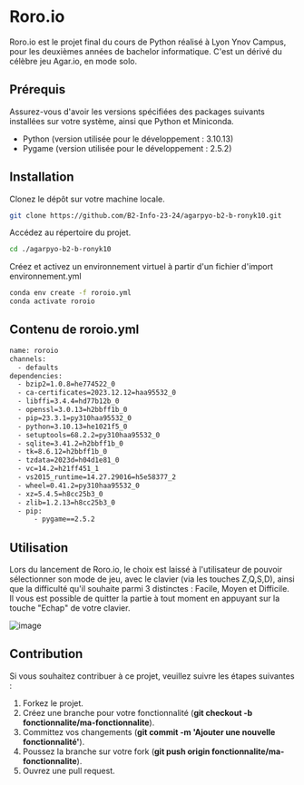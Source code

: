# Roro.io

Roro.io est le projet final du cours de Python réalisé à Lyon Ynov Campus, pour les deuxièmes années de bachelor informatique.
C'est un dérivé du célèbre jeu Agar.io, en mode solo.

## Prérequis

Assurez-vous d'avoir les versions spécifiées des packages suivants installées sur votre système, ainsi que Python et Miniconda.

- Python (version utilisée pour le développement : 3.10.13)
- Pygame (version utilisée pour le développement : 2.5.2)

## Installation

Clonez le dépôt sur votre machine locale.

```bash
git clone https://github.com/B2-Info-23-24/agarpyo-b2-b-ronyk10.git
```

Accédez au répertoire du projet.

```bash
cd ./agarpyo-b2-b-ronyk10
```

Créez et activez un environnement virtuel à partir d'un fichier d'import environnement.yml
```bash
conda env create -f roroio.yml
conda activate roroio
```

## Contenu de roroio.yml
```bash
name: roroio
channels:
  - defaults
dependencies:
  - bzip2=1.0.8=he774522_0
  - ca-certificates=2023.12.12=haa95532_0
  - libffi=3.4.4=hd77b12b_0
  - openssl=3.0.13=h2bbff1b_0
  - pip=23.3.1=py310haa95532_0
  - python=3.10.13=he1021f5_0
  - setuptools=68.2.2=py310haa95532_0
  - sqlite=3.41.2=h2bbff1b_0
  - tk=8.6.12=h2bbff1b_0
  - tzdata=2023d=h04d1e81_0
  - vc=14.2=h21ff451_1
  - vs2015_runtime=14.27.29016=h5e58377_2
  - wheel=0.41.2=py310haa95532_0
  - xz=5.4.5=h8cc25b3_0
  - zlib=1.2.13=h8cc25b3_0
  - pip:
      - pygame==2.5.2

```

## Utilisation
Lors du lancement de Roro.io, le choix est laissé à l'utilisateur de pouvoir sélectionner son mode de jeu, avec le clavier (via les touches Z,Q,S,D), ainsi que la difficulté qu'il souhaite parmi 3 distinctes : 
Facile, Moyen et Difficile. 
Il vous est possible de quitter la partie à tout moment en appuyant sur la touche "Echap" de votre clavier.

![image](https://github.com/B2-Info-23-24/agarpyo-b2-b-ronyk10/assets/115625855/010f3c2c-9ff6-473a-84c5-e216178bfb0a)


## Contribution

Si vous souhaitez contribuer à ce projet, veuillez suivre les étapes suivantes :

1. Forkez le projet.
2. Créez une branche pour votre fonctionnalité (**git checkout -b fonctionnalite/ma-fonctionnalite**).
3. Committez vos changements (**git commit -m 'Ajouter une nouvelle fonctionnalité'**).
4. Poussez la branche sur votre fork (**git push origin fonctionnalite/ma-fonctionnalite**).
5. Ouvrez une pull request.



